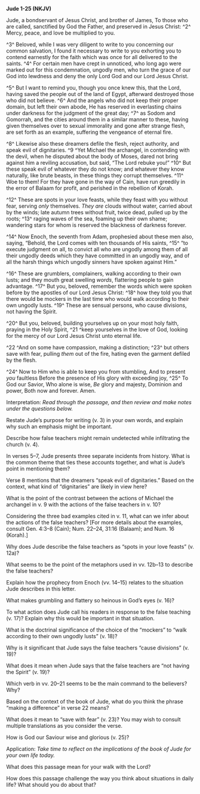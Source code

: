 **Jude 1-25 (NKJV)**

Jude, a bondservant of Jesus Christ, and brother of James, To those who are called, sanctified by God the Father, and preserved in Jesus Christ: ^2^ Mercy, peace, and love be multiplied to you.

^3^ Beloved, while I was very diligent to write to you concerning our common salvation, I found it necessary to write to you exhorting you to contend earnestly for the faith which was once for all delivered to the saints. ^4^ For certain men have crept in unnoticed, who long ago were marked out for this condemnation, ungodly men, who turn the grace of our God into lewdness and deny the only Lord God and our Lord Jesus Christ.

^5^ But I want to remind you, though you once knew this, that the Lord, having saved the people out of the land of Egypt, afterward destroyed those who did not believe. ^6^ And the angels who did not keep their proper domain, but left their own abode, He has reserved in everlasting chains under darkness for the judgment of the great day; ^7^ as Sodom and Gomorrah, and the cities around them in a similar manner to these, having given themselves over to sexual immorality and gone after strange flesh, are set forth as an example, suffering the vengeance of eternal fire.

^8^ Likewise also these dreamers defile the flesh, reject authority, and speak evil of dignitaries. ^9 ^Yet Michael the archangel, in contending with the devil, when he disputed about the body of Moses, dared not bring against him a reviling accusation, but said, “The Lord rebuke you!” ^10^ But these speak evil of whatever they do not know; and whatever they know naturally, like brute beasts, in these things they corrupt themselves. ^11^ Woe to them! For they have gone in the way of Cain, have run greedily in the error of Balaam for profit, and perished in the rebellion of Korah.

^12^ These are spots in your love feasts, while they feast with you without fear, serving *only* themselves. *They are* clouds without water, carried about by the winds; late autumn trees without fruit, twice dead, pulled up by the roots; ^13^ raging waves of the sea, foaming up their own shame; wandering stars for whom is reserved the blackness of darkness forever.

^14^ Now Enoch, the seventh from Adam, prophesied about these men also, saying, “Behold, the Lord comes with ten thousands of His saints, ^15^ “to execute judgment on all, to convict all who are ungodly among them of all their ungodly deeds which they have committed in an ungodly way, and of all the harsh things which ungodly sinners have spoken against Him.”

^16^ These are grumblers, complainers, walking according to their own lusts; and they mouth great swelling *words*, flattering people to gain advantage. ^17^ But you, beloved, remember the words which were spoken before by the apostles of our Lord Jesus Christ: ^18^ how they told you that there would be mockers in the last time who would walk according to their own ungodly lusts. ^19^ These are sensual persons, who cause divisions, not having the Spirit.

^20^ But you, beloved, building yourselves up on your most holy faith, praying in the Holy Spirit, ^21 ^keep yourselves in the love of God, looking for the mercy of our Lord Jesus Christ unto eternal life.

^22 ^And on some have compassion, making a distinction; ^23^ but others save with fear, pulling *them* out of the fire, hating even the garment defiled by the flesh.

^24^ Now to Him who is able to keep you from stumbling, And to present *you* faultless Before the presence of His glory with exceeding joy, ^25^ To God our Savior, Who alone is wise, *Be* glory and majesty, Dominion and power, Both now and forever. Amen.

Interpretation: *Read through the passage, and then review and make notes under the questions below.*

Restate Jude’s purpose for writing (v. 3) in your own words, and explain why such an emphasis might be important.

Describe how false teachers might remain undetected while infiltrating the church (v. 4).

In verses 5–7, Jude presents three separate incidents from history. What is the common theme that ties these accounts together, and what is Jude’s point in mentioning them?

Verse 8 mentions that the dreamers “speak evil of dignitaries.” Based on the context, what kind of “dignitaries” are likely in view here?

What is the point of the contrast between the actions of Michael the archangel in v. 9 with the actions of the false teachers in v. 10?

Considering the three bad examples cited in v. 11, what can we infer about the actions of the false teachers? [For more details about the examples, consult Gen. 4:3–8 (Cain); Num. 22–24, 31:16 (Balaam); and Num. 16 (Korah).]

Why does Jude describe the false teachers as “spots in your love feasts” (v. 12a)?

What seems to be the point of the metaphors used in vv. 12b–13 to describe the false teachers?

Explain how the prophecy from Enoch (vv. 14–15) relates to the situation Jude describes in this letter.

What makes grumbling and flattery so heinous in God’s eyes (v. 16)?

To what action does Jude call his readers in response to the false teaching (v. 17)? Explain why this would be important in that situation.

What is the doctrinal significance of the choice of the “mockers” to “walk according to their own ungodly lusts” (v. 18)?

Why is it significant that Jude says the false teachers “cause divisions” (v. 19)?

What does it mean when Jude says that the false teachers are “not having the Spirit” (v. 19)?

Which verb in vv. 20–21 seems to be the main command to the believers? Why?

Based on the context of the book of Jude, what do you think the phrase “making a difference” in verse 22 means?

What does it mean to “save with fear” (v. 23)? You may wish to consult multiple translations as you consider the verse.

How is God our Saviour wise and glorious (v. 25)?

Application: *Take time to reflect on the implications of the book of Jude for your own life today.*

What does this passage mean for your walk with the Lord?

How does this passage challenge the way you think about situations in daily life? What should you do about that?
